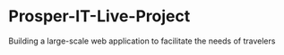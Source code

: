 # Prosper-IT-Live-Project
Building a large-scale web application to facilitate the needs of travelers
